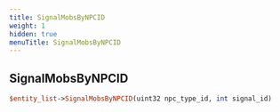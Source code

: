 ```yaml
---
title: SignalMobsByNPCID
weight: 1
hidden: true
menuTitle: SignalMobsByNPCID
---
```

## SignalMobsByNPCID
```perl
$entity_list->SignalMobsByNPCID(uint32 npc_type_id, int signal_id)
```